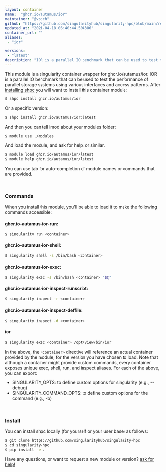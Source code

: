 ```yaml
---
layout: container
name:  "ghcr.io/autamus/ior"
maintainer: "@vsoch"
github: "https://github.com/singularityhub/singularity-hpc/blob/main/registry/ghcr.io/autamus/ior/container.yaml"
updated_at: "2021-04-18 06:40:44.504386"
container_url: ""
aliases:
 - "ior"

versions:
 - "latest"
description: "IOR is a parallel IO benchmark that can be used to test the performance of parallel storage systems using various interfaces and access patterns. "
---
```


This module is a singularity container wrapper for ghcr.io/autamus/ior.
IOR is a parallel IO benchmark that can be used to test the performance of parallel storage systems using various interfaces and access patterns. 
After [installing shpc](#install) you will want to install this container module:

```bash
$ shpc install ghcr.io/autamus/ior
```

Or a specific version:

```bash
$ shpc install ghcr.io/autamus/ior:latest
```

And then you can tell lmod about your modules folder:

```bash
$ module use ./modules
```

And load the module, and ask for help, or similar.

```bash
$ module load ghcr.io/autamus/ior/latest
$ module help ghcr.io/autamus/ior/latest
```

You can use tab for auto-completion of module names or commands that are provided.

<br>

### Commands

When you install this module, you'll be able to load it to make the following commands accessible:

#### ghcr.io-autamus-ior-run:

```bash
$ singularity run <container>
```

#### ghcr.io-autamus-ior-shell:

```bash
$ singularity shell -s /bin/bash <container>
```

#### ghcr.io-autamus-ior-exec:

```bash
$ singularity exec -s /bin/bash <container> "$@"
```

#### ghcr.io-autamus-ior-inspect-runscript:

```bash
$ singularity inspect -r <container>
```

#### ghcr.io-autamus-ior-inspect-deffile:

```bash
$ singularity inspect -d <container>
```


#### ior
       
```bash
$ singularity exec <container> /opt/view/bin/ior
```



In the above, the `<container>` directive will reference an actual container provided
by the module, for the version you have chosen to load. Note that although a container
might provide custom commands, every container exposes unique exec, shell, run, and
inspect aliases. For each of the above, you can export:

 - SINGULARITY_OPTS: to define custom options for singularity (e.g., --debug)
 - SINGULARITY_COMMAND_OPTS: to define custom options for the command (e.g., -b)

<br>
  
### Install

You can install shpc locally (for yourself or your user base) as follows:

```bash
$ git clone https://github.com/singularityhub/singularity-hpc
$ cd singularity-hpc
$ pip install -e .
```

Have any questions, or want to request a new module or version? [ask for help!](https://github.com/singularityhub/singularity-hpc/issues)